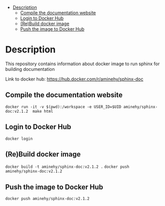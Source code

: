 <!-- TOC -->

- [Description](#description)
    - [Compile the documentation website](#compile-the-documentation-website)
    - [Login to Docker Hub](#login-to-docker-hub)
    - [(Re)Build docker image](#rebuild-docker-image)
    - [Push the image to Docker Hub](#push-the-image-to-docker-hub)

<!-- /TOC -->

# Description
This repository contains information about docker image to run sphinx for building documentation

Link to docker hub: https://hub.docker.com/r/aminehy/sphinx-doc

## Compile the documentation website
`docker run -it -v $(pwd):/workspace -e USER_ID=$UID aminehy/sphinx-doc:v2.1.2  make html`



## Login to Docker Hub
`docker login`

## (Re)Build docker image
`docker build -t aminehy/sphinx-doc:v2.1.2 .`
`docker push aminehy/sphinx-doc:v2.1.2`


## Push the image to Docker Hub
`docker push aminehy/sphinx-doc:v2.1.2`
